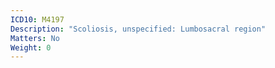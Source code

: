 ```yaml
---
ICD10: M4197
Description: "Scoliosis, unspecified: Lumbosacral region"
Matters: No
Weight: 0
---
```


